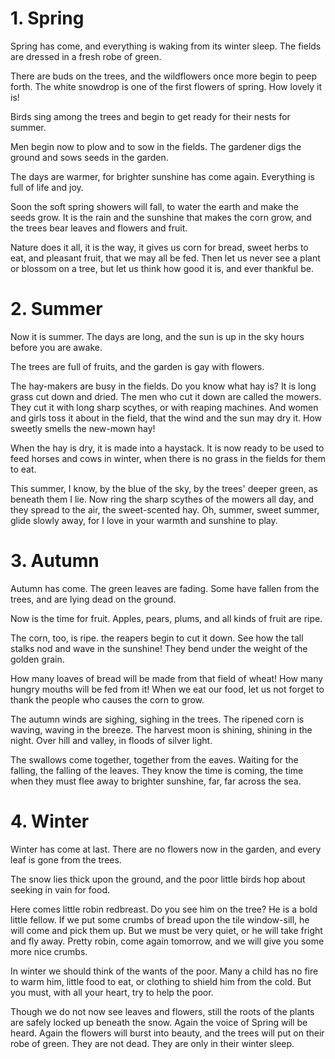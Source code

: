 # 1. Spring

Spring has come, and everything is waking from its winter sleep. The fields are dressed in a fresh robe of green.

There are buds on the trees, and the wildflowers once more begin to peep forth. The white snowdrop is one of the first flowers of spring. How lovely it is!

Birds sing among the trees and begin to get ready for their nests for summer.

Men begin now to plow and to sow in the fields. The gardener digs the ground and sows seeds in the garden.

The days are warmer, for brighter sunshine has come again. Everything is full of life and joy.

Soon the soft spring showers will fall, to water the earth and make the seeds grow. It is the rain and the sunshine that makes the corn grow, and the trees bear leaves and flowers and fruit.

Nature does it all, it is the way, it gives us corn for bread, sweet herbs to eat, and pleasant fruit, that we may all be fed. Then let us never see a plant or blossom on a tree, but let us think how good it is, and ever thankful be.

# 2. Summer

Now it is summer. The days are long, and the sun is up in the sky hours before you are awake.

The trees are full of fruits, and the garden is gay with flowers.

The hay-makers are busy in the fields. Do you know what hay is? It is long grass cut down and dried. The men who cut it down are called the mowers. They cut it with long sharp scythes, or with reaping machines. And women and girls toss it about in the field, that the wind and the sun may dry it. How sweetly smells the new-mown hay!

When the hay is dry, it is made into a haystack. It is now ready to be used to feed horses and cows in winter, when there is no grass in the fields for them to eat.

This summer, I know, by the blue of the sky, by the trees' deeper green, as beneath them I lie. Now ring the sharp scythes of the mowers all day, and they spread to the air, the sweet-scented hay. Oh, summer, sweet summer, glide slowly away, for I love in your warmth and sunshine to play.

# 3. Autumn

Autumn has come. The green leaves are fading. Some have fallen from the trees, and are lying dead on the ground.

Now is the time for fruit. Apples, pears, plums, and all kinds of fruit are ripe.

The corn, too, is ripe. the reapers begin to cut it down. See how the tall stalks nod and wave in the sunshine! They bend under the weight of the golden grain.

How many loaves of bread will be made from that field of wheat! How many hungry mouths will be fed from it! When we eat our food, let us not forget to thank the people who causes the corn to grow.

The autumn winds are sighing, sighing in the trees. The ripened corn is waving, waving in the breeze. The harvest moon is shining, shining in the night. Over hill and valley, in floods of silver light.

The swallows come together, together from the eaves. Waiting for the falling, the falling of the leaves. They know the time is coming, the time when they must flee away to brighter sunshine, far, far across the sea.

# 4. Winter

Winter has come at last. There are no flowers now in the garden, and every leaf is gone from the trees.

The snow lies thick upon the ground, and the poor little birds hop about seeking in vain for food.

Here comes little robin redbreast. Do you see him on the tree? He is a bold little fellow. If we put some crumbs of bread upon the tile window-sill, he will come and pick them up. But we must be very quiet, or he will take fright and fly away. Pretty robin, come again tomorrow, and we will give you some more nice crumbs.

In winter we should think of the wants of the poor. Many a child has no fire to warm him, little food to eat, or clothing to shield him from the cold. But you must, with all your heart, try to help the poor.

Though we do not now see leaves and flowers, still the roots of the plants are safely locked up beneath the snow. Again the voice of Spring will be heard. Again the flowers will burst into beauty, and the trees will put on their robe of green. They are not dead. They are only in their winter sleep.

